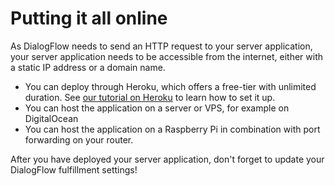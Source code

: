 # Putting it all online

As DialogFlow needs to send an HTTP request to your server application, your server application needs to be accessible from the internet, either with a static IP address or a domain name.

* You can deploy through Heroku, which offers a free-tier with unlimited duration. See [our tutorial on Heroku](https://github.com/trafiklab/trafiklab-docs/tree/85417ce9d0f16da3542693f3543876deea25161c/using-trafiklab-data-1/related-tools/heroku.md) to learn how to set it up.
* You can host the application on a server or VPS, for example on DigitalOcean
* You can host the application on a Raspberry Pi in combination with port forwarding on your router. 

After you have deployed your server application, don't forget to update your DialogFlow fulfillment settings!


